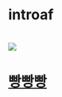 # introaf

# ![](https://pbs.twimg.com/media/CC2bcdTWgAEw1pZ.jpg:large)

# [빵빵빵](https://youtu.be/qGC8_1V0F-c)
